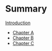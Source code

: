 # Summary

[Introduction](README.md)

- [Chapter A](./z_chapter.md)
- [Chapter B](./a_chapter.md)
- [Chapter C](./m_chapter.md)
